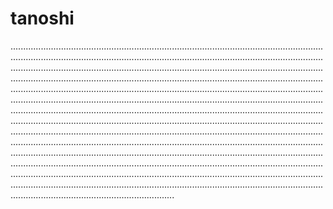 # tanoshi
.........................................................................................................................................................................................................................................................................................................................................................................................................................................................................................................................................................................................................................................................................................................................................................................................................................................................................................................................................................................................................................................................................................................................................................................................................................................................................................................................................................................................................................................................................................................................................................................................................................................................................................................................................................................................................................................................................